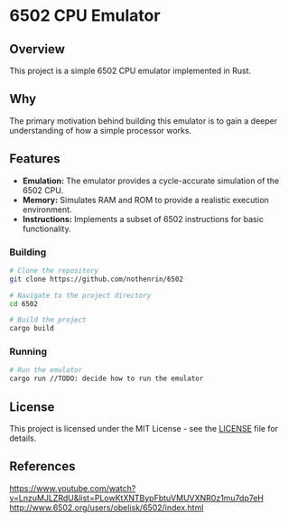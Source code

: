 # 6502 CPU Emulator

## Overview

This project is a simple 6502 CPU emulator implemented in Rust.

## Why

The primary motivation behind building this emulator is to gain a deeper understanding of how a simple processor works. 

## Features

- **Emulation:** The emulator provides a cycle-accurate simulation of the 6502 CPU.
- **Memory:** Simulates RAM and ROM to provide a realistic execution environment.
- **Instructions:** Implements a subset of 6502 instructions for basic functionality.

### Building

```bash
# Clone the repository
git clone https://github.com/nothenrin/6502

# Navigate to the project directory
cd 6502

# Build the project
cargo build
```

### Running

```bash
# Run the emulator
cargo run //TODO: decide how to run the emulator
```

## License

This project is licensed under the MIT License - see the [LICENSE](LICENSE) file for details.

## References

https://www.youtube.com/watch?v=LnzuMJLZRdU&list=PLowKtXNTBypFbtuVMUVXNR0z1mu7dp7eH
http://www.6502.org/users/obelisk/6502/index.html

